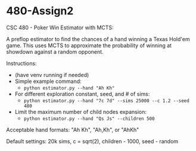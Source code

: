 # 480-Assign2
CSC 480 - Poker Win Estimator with MCTS:

A preflop estimator to find the chances of a hand winning a Texas Hold'em game. This uses MCTS to approximate the probability of winning at showdown against a random opponent.

Instructions:
- (have venv running if needed)
- Simple example command:
  - ``` python estimator.py --hand "Ah Kh" ```
- For different exploration constant, seed, and # of sims:
  - ``` python estimator.py --hand "7c 7d" --sims 25000 --c 1.2 --seed 480 ```
- Limit the maximum number of child nodes expansion:
  - ``` python estimator.py --hand "Qs Js" --children 500 ```

Acceptable hand formats: "Ah Kh", "Ah,Kh", or "AhKh"

Default settings: 20k sims, c = sqrt(2), children - 1000, seed - random
